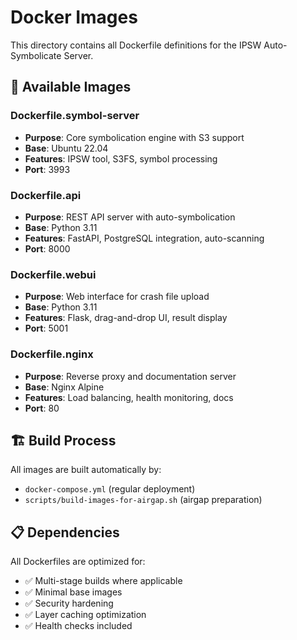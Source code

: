 # Docker Images

This directory contains all Dockerfile definitions for the IPSW Auto-Symbolicate Server.

## 🐳 Available Images

### Dockerfile.symbol-server
- **Purpose**: Core symbolication engine with S3 support
- **Base**: Ubuntu 22.04
- **Features**: IPSW tool, S3FS, symbol processing
- **Port**: 3993

### Dockerfile.api
- **Purpose**: REST API server with auto-symbolication
- **Base**: Python 3.11
- **Features**: FastAPI, PostgreSQL integration, auto-scanning
- **Port**: 8000

### Dockerfile.webui
- **Purpose**: Web interface for crash file upload
- **Base**: Python 3.11
- **Features**: Flask, drag-and-drop UI, result display
- **Port**: 5001

### Dockerfile.nginx
- **Purpose**: Reverse proxy and documentation server
- **Base**: Nginx Alpine
- **Features**: Load balancing, health monitoring, docs
- **Port**: 80

## 🏗️ Build Process

All images are built automatically by:
- `docker-compose.yml` (regular deployment)
- `scripts/build-images-for-airgap.sh` (airgap preparation)

## 📋 Dependencies

All Dockerfiles are optimized for:
- ✅ Multi-stage builds where applicable
- ✅ Minimal base images
- ✅ Security hardening
- ✅ Layer caching optimization
- ✅ Health checks included 